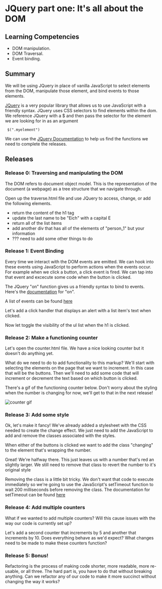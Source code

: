 # JQuery part one: It's all about the DOM

## Learning Competencies

* DOM manipulation.
* DOM Traversal.
* Event binding.

## Summary
We will be using JQuery in place of vanilla JavaScript to select elements from the DOM, manipulate those element, and bind events to those elements.

[JQuery](http://jquery.com/) is a very popular library that allows us to use JavaScript with a friendly syntax. JQuery uses CSS selectors to find elements within the dom. We reference JQuery with a $ and then pass the selector for the element we are looking for in as an argument

```
 $(".myelement")
```

We can use the [JQuery Documentation](http://api.jquery.com/) to help us find the functions we need to complete the releases.

## Releases

### Release 0: Traversing and manipulating the DOM
The DOM refers to document object model. This is the representation of the document (a webpage) as a tree structure that we navigate through.

Open up the traverse.html file and use JQuery to access, change, or add the following elements.

- return the content of the h1 tag
- update the last name to be "Eich" with a capital E
- return all of the list items
- add another div that has all of the elements of "person_1" but your information
- ??? need to add some other things to do


### Release 1: Event Binding
Every time we interact with the DOM events are emitted. We can hook into these events using JavaScript to perform actions when the events occur. For example when we click a button, a click event is fired. We can tap into that event and excecute some code when the button is clicked. 

The JQuery "on" function gives us a friendly syntax to bind to events. Here's the [documentation](http://api.jquery.com/on/) for "on".

A list of events can be found [here](https://developer.mozilla.org/en-US/docs/Web/Events)

Let's add a click handler that displays an alert with a list item's text when clicked.

Now let toggle the visibility of the ul list when the h1 is clicked.

### Release 2: Make a functioning counter
Let's open the counter.html file. We have a nice looking counter but it doesn't do anything yet.

What do we need to do to add functionality to this markup? We'll start with selecting the elements on the page that we want to increment. In this case that will be the buttons. Then we'll need to add some code that will increment or decrement the text based on which button is clicked.

There's a gif of the functioning counter below. Don't worry about the styling when the number is changing for now, we'll get to that in the next release!
 
 ![counter gif](/../master/images/counter.gif?raw=true "Optional Title")

### Release 3: Add some style
Ok, let's make it fancy! We've already added a stylesheet with the CSS needed to create the change effect. We just need to add the JavaScript to add and remove the classes associated with the styles. 

When either of the buttons is clicked we want to add the class "changing" to the element that's wrapping the number. 

Great! We're halfway there. This just leaves us with a number that's red an slightly larger. We still need to remove that class to revert the number to it's original style

Removing the class is a little bit tricky. We don't want that code to execute immediately so we're going to use the JavaScript's setTimeout function to wait 200 milliseconds before removing the class. The documentation for setTimeout can be found [here](https://developer.mozilla.org/en-US/Add-ons/Code_snippets/Timers)

### Release 4: Add multiple counters
What if we wanted to add multiple counters? Will this cause issues with the way our code is currently set up?

Let's add a second counter that increments by 5 and another that increments by 10. Does everything behave as we'd expect?
What changes need to be made to make these counters function?

### Release 5: Bonus!
Refactoring is the process of making code shorter, more readable, more re-usable, or all three. The hard part is, you have to do that without breaking anything. Can we refactor any of our code to make it more succinct without changing the way it works?
